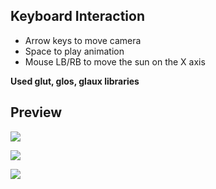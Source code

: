 ## Keyboard Interaction

- Arrow keys to move camera
- Space to play animation
- Mouse LB/RB to move the sun on the X axis

**Used glut, glos, glaux libraries**

## Preview

![](https://i.imgur.com/Q3CDzED.jpg)

![](https://i.imgur.com/TSP5Thj.jpg)

![](https://i.imgur.com/h9slS0T.jpg)
